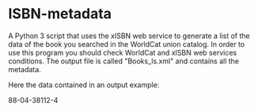 # ISBN-metadata
A Python 3 script that uses the xISBN web service to generate a list of the data of the book you searched in the WorldCat union catalog. In order to use this program you should check WorldCat and xISBN web services conditions.
 The output file is called "Books_ls.xml" and contains all the metadata.
 
 Here the data contained in an output example:
 <?xml version="1.0" encoding="UTF-8"?> 
<rsp xmlns="http://worldcat.org/xid/isbn/" stat="ok">
      <isbn   oclcnum="75777012 797843679" form="BA" year="1994" lang="ita" ed="1. ed. Oscar classici moderni" title="Il mondo di ieri ricordi di un europeo"  author="Stefan Zweig. Trad. di Lavinia Mazzucchetti"  publisher="Mondadori"  city="Milano"   originalLang="ger"  url="http://www.worldcat.org/oclc/75777012?referer=xid">88-04-38112-4</isbn>
 
</rsp>
 

